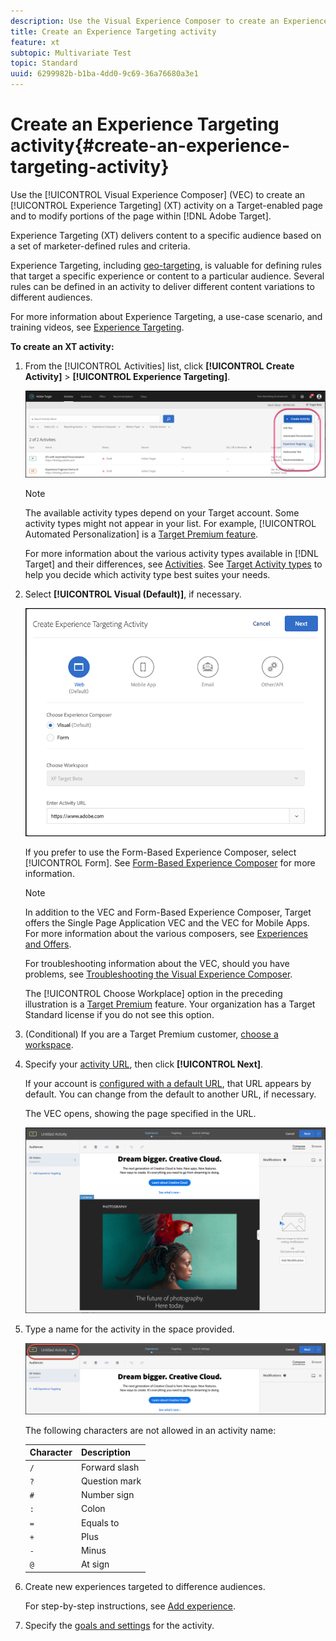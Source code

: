 ```yaml
---
description: Use the Visual Experience Composer to create an Experience Targeting (XT) activity on a Target-enabled page and to modify portions of the page within Adobe Target.
title: Create an Experience Targeting activity
feature: xt
subtopic: Multivariate Test
topic: Standard
uuid: 6299982b-b1ba-4dd0-9c69-36a76680a3e1
---
```


# Create an Experience Targeting activity{#create-an-experience-targeting-activity}

Use the [!UICONTROL Visual Experience Composer] (VEC) to create an [!UICONTROL Experience Targeting] (XT) activity on a Target-enabled page and to modify portions of the page within [!DNL Adobe Target].

Experience Targeting (XT) delivers content to a specific audience based on a set of marketer-defined rules and criteria.

Experience Targeting, including [geo-targeting](/help/c-target/c-audiences/c-target-rules/geo.md), is valuable for defining rules that target a specific experience or content to a particular audience. Several rules can be defined in an activity to deliver different content variations to different audiences.

For more information about Experience Targeting, a use-case scenario, and training videos, see [Experience Targeting](/help/c-activities/t-experience-target/experience-target.md).

**To create an XT activity:**

1. From the [!UICONTROL Activities] list, click **[!UICONTROL Create Activity]** > **[!UICONTROL Experience Targeting]**.

   ![Create Activity > Experience Targeting](/help/c-activities/t-experience-target/t-xt-create/assets/xt_select-1.png)

   >[!NOTE]
   >
   >The available activity types depend on your Target account. Some activity types might not appear in your list. For example, [!UICONTROL Automated Personalization] is a [Target Premium feature](/help/c-intro/intro.md#premium).
   >
   >For more information about the various activity types available in [!DNL Target] and their differences, see [Activities](/help/c-activities/activities.md#concept_D317A95A1AB54674BA7AB65C7985BA03). See [Target Activity types](/help/c-activities/target-activities-guide.md) to help you decide which activity type best suites your needs.

1. Select **[!UICONTROL Visual (Default)]**, if necessary.

   ![Create Experience Targeting Activity dialog box](/help/c-activities/t-experience-target/t-xt-create/assets/form_url-new.png)

   If you prefer to use the Form-Based Experience Composer, select [!UICONTROL Form]. See [Form-Based Experience Composer](/help/c-experiences/form-experience-composer.md) for more information.

   >[!NOTE]
   >
   >In addition to the VEC and Form-Based Experience Composer, Target offers the Single Page Application VEC and the VEC for Mobile Apps. For more information about the various composers, see [Experiences and Offers](/help/c-experiences/experiences.md).
   >
   >For troubleshooting information about the VEC, should you have problems, see [Troubleshooting the Visual Experience Composer](/help/c-experiences/c-visual-experience-composer/r-troubleshoot-composer/troubleshoot-composer.md).
   >
   >The [!UICONTROL Choose Workplace] option in the preceding illustration is a [Target Premium](/help/c-intro/intro.md) feature. Your organization has a Target Standard license if you do not see this option.

1. (Conditional) If you are a Target Premium customer, [choose a workspace](/help/administrating-target/c-user-management/property-channel/property-channel.md).

1. Specify your [activity URL](/help/c-activities/t-experience-target/t-xt-create/xt-activity-url.md#concept_D28549AAA0A14E3BB5F05F32BE8ABC90), then click **[!UICONTROL Next]**.

   If your account is [configured with a default URL](/help/administrating-target/visual-experience-composer-set-up.md), that URL appears by default. You can change from the default to another URL, if necessary.

   The VEC opens, showing the page specified in the URL.

   ![Experience Targeting activity within the VEC](/help/c-activities/t-experience-target/t-xt-create/assets/xt-in-vec.png)

1. Type a name for the activity in the space provided.

   ![Name field](/help/c-activities/t-experience-target/t-xt-create/assets/xt_name-new.png)

   The following characters are not allowed in an activity name:

   | Character | Description |
   |--- |--- |
   |`/`|Forward slash|
   |`?`|Question mark|
   |`#`|Number sign|
   |`:`|Colon|
   |`=`|Equals to|
   |`+`|Plus|
   |`-`|Minus|
   |`@`|At sign|

1. Create new experiences targeted to difference audiences.

   For step-by-step instructions, see [Add experience](/help/c-activities/t-experience-target/t-xt-create/xt-add-experience.md).

1. Specify the [goals and settings](/help/c-activities/t-experience-target/t-xt-create/xt-goals-and-settings.md#reference_B25389FD6F3A4989801E740364B089CC) for the activity.